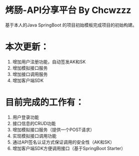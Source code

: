 # 烤肠-API分享平台 By Chcwzzz

基于本人的Java SpringBoot 的项目初始模板完成项目的初始构建。

# 本次更新：
1. 增加用户注册功能，自动签发AK和SK
2. 增加模拟接口服务
3. 增加接口调用服务
4. 增加客户端SDK

# 目前完成的工作有：

1. 用户登录功能
2. 接口信息的CRUD功能
3. 增加模拟接口服务（提供一个POST请求）
4. 实现模拟接口调用功能
5. 通过API签名认证方式保证调用的安全性（AK和SK）
6. 增加客户端SDK方便调用接口（基于SpringBoot Starter）